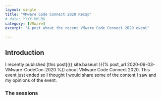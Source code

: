 ```yaml
---
layout: single
title: "VMware Code Connect 2020 Recap"
# date: YYYY-MM-DD
category: [VMware]
excerpt: "A post about the recent VMware Code Connect 2020 event"

---
```


## Introduction

I recently published [this post]({{ site.baseurl }}{% post_url 2020-09-03-VMware-CodeCon-2020 %}) about VMware Code Connect 2020. This event just ended so I thought I would share some of the content I saw and my opinions of the event.

### The sessions



